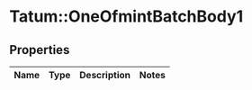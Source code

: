 # Tatum::OneOfmintBatchBody1

## Properties
Name | Type | Description | Notes
------------ | ------------- | ------------- | -------------

